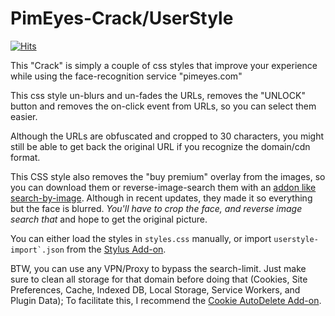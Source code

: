 # PimEyes-Crack/UserStyle                          
[![Hits](https://hits.seeyoufarm.com/api/count/incr/badge.svg?url=https%3A%2F%2Fgithub.com%2FPinkDev1%2FPimEyes-Crack-UserStyle&count_bg=%2379C83D&title_bg=%23555555&icon=&icon_color=%23E7E7E7&title=hits&edge_flat=false)](https://hits.seeyoufarm.com)

This "Crack" is simply a couple of css styles that improve your experience while using the face-recognition service "pimeyes.com"

This css style un-blurs and un-fades the URLs, removes the "UNLOCK" button and removes the on-click event from URLs, so you can select them easier.

Although the URLs are obfuscated and cropped to 30 characters, you might still be able to get back the original URL if you recognize the domain/cdn format.

This CSS style also removes the "buy premium" overlay from the images, so you can download them or reverse-image-search them with an [addon like search-by-image](https://github.com/dessant/search-by-image). Although in recent updates, they made it so everything but the face is blurred. *You'll have to crop the face, and reverse image search _that_* and hope to get the original picture.

You can either load the styles in ``styles.css`` manually, or import ``userstyle-import`.json`` from the [Stylus Add-on](https://addons.mozilla.org/en-US/firefox/addon/styl-us/).

BTW, you can use any VPN/Proxy to bypass the search-limit. Just make sure to clean all storage for that domain before doing that (Cookies, Site Preferences, Cache, Indexed DB, Local Storage, Service Workers, and Plugin Data); To facilitate this, I recommend the [Cookie AutoDelete Add-on](https://addons.mozilla.org/en-US/firefox/addon/cookie-autodelete/).
